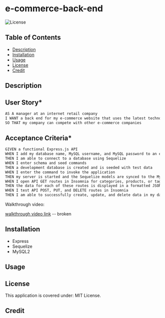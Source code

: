# e-commerce-back-end

![License](https://img.shields.io/badge/License-MIT_License-lightblue.svg)

## Table of Contents

- [Description](#description)
- [Installation](#installation)
- [Usage](#usage)
- [License](#license)
- [Credit](#credit)

## Description

## User Story*

```md
AS A manager at an internet retail company
I WANT a back end for my e-commerce website that uses the latest technologies
SO THAT my company can compete with other e-commerce companies
```

## Acceptance Criteria*

```md
GIVEN a functional Express.js API
WHEN I add my database name, MySQL username, and MySQL password to an environment variable file
THEN I am able to connect to a database using Sequelize
WHEN I enter schema and seed commands
THEN a development database is created and is seeded with test data
WHEN I enter the command to invoke the application
THEN my server is started and the Sequelize models are synced to the MySQL database
WHEN I open API GET routes in Insomnia for categories, products, or tags
THEN the data for each of these routes is displayed in a formatted JSON
WHEN I test API POST, PUT, and DELETE routes in Insomnia
THEN I am able to successfully create, update, and delete data in my database
```

Walkthrough video:

[walkthrough video link]() -- broken 

## Installation

- Express
- Sequelize
- MySQL2

## Usage


## License

This application is covered under: MIT License.  

## Credit 

